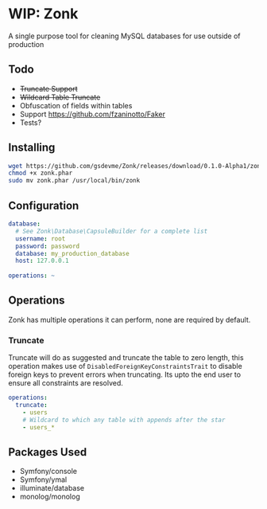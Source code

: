 # WIP: Zonk
A single purpose tool for cleaning MySQL databases for use outside of production

## Todo
- ~~Truncate Support~~
- ~~Wildcard Table Truncate~~
- Obfuscation of fields within tables
- Support https://github.com/fzaninotto/Faker
- Tests?

## Installing
``` bash
wget https://github.com/gsdevme/Zonk/releases/download/0.1.0-Alpha1/zonk.phar
chmod +x zonk.phar
sudo mv zonk.phar /usr/local/bin/zonk
```

## Configuration
``` yml
database:
  # See Zonk\Database\CapsuleBuilder for a complete list
  username: root
  password: password
  database: my_production_database
  host: 127.0.0.1
  
operations: ~
```

## Operations
Zonk has multiple operations it can perform, none are required by default.

### Truncate
Truncate will do as suggested and truncate the table to zero length, this operation makes use of `DisabledForeignKeyConstraintsTrait` to disable foreign keys to prevent errors when truncating. Its upto the end user to ensure all constraints are resolved.

``` yml
operations:
  truncate:
    - users
    # Wildcard to which any table with appends after the star
    - users_*
```

## Packages Used

- Symfony/console
- Symfony/ymal
- illuminate/database
- monolog/monolog
